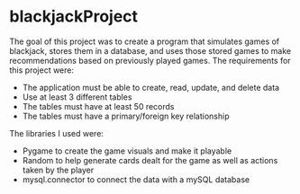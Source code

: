 # blackjackProject
The goal of this project was to create a program that simulates games of blackjack, stores them in a database, and uses those stored games to make recommendations based on previously played games. 
The requirements for this project were:
  - The application must be able to create, read, update, and delete data
  - Use at least 3 different tables
  - The tables must have at least 50 records
  - The tables must have a primary/foreign key relationship

The libraries I used were:
  - Pygame to create the game visuals and make it playable
  - Random to help generate cards dealt for the game as well as actions taken by the player
  - mysql.connector to connect the data with a mySQL database


